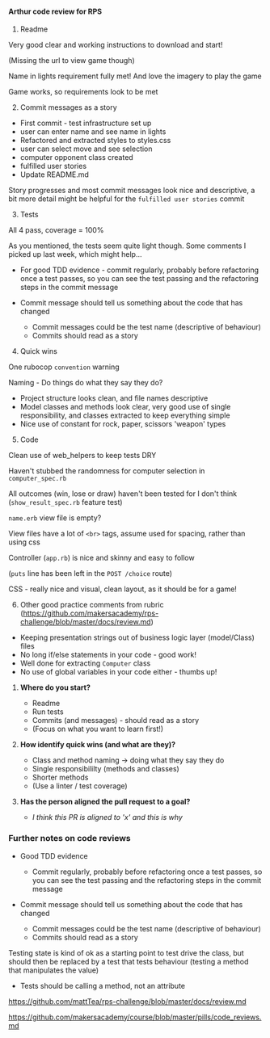 

#### Arthur code review for RPS

1. Readme

Very good clear and working instructions to download and start!

(Missing the url to view game though)

Name in lights requirement fully met! And love the imagery to play the game

Game works, so requirements look to be met


2. Commit messages as a story

- First commit - test infrastructure set up
- user can enter name and see name in lights
- Refactored and extracted styles to styles.css
- user can select move and see selection
- computer opponent class created
- fulfilled user stories
- Update README.md

Story progresses and most commit messages look nice and descriptive, a bit more detail might be helpful for the `fulfilled user stories` commit


3. Tests

All 4 pass, coverage = 100%

As you mentioned, the tests seem quite light though. Some comments I picked up last week, which might help...
- For good TDD evidence - commit regularly, probably before refactoring once a test passes, so you can see the test passing and the refactoring steps in the commit message

- Commit message should tell us something about the code that has changed
  - Commit messages could be the test name (descriptive of behaviour)
  - Commits should read as a story


4. Quick wins

One rubocop `convention` warning

Naming - Do things do what they say they do?
- Project structure looks clean, and file names descriptive
- Model classes and methods look clear, very good use of single responsibility, and classes extracted to keep everything simple
- Nice use of constant for rock, paper, scissors 'weapon' types


5. Code

Clean use of web_helpers to keep tests DRY

Haven't stubbed the randomness for computer selection in `computer_spec.rb`

All outcomes (win, lose or draw) haven't been tested for I don't think (`show_result_spec.rb` feature test)

`name.erb` view file is empty?

View files have a lot of `<br>` tags, assume used for spacing, rather than using css

Controller (`app.rb`) is nice and skinny and easy to follow

(`puts` line has been left in the `POST /choice` route)

CSS - really nice and visual, clean layout, as it should be for a game!


6. Other good practice comments from rubric (https://github.com/makersacademy/rps-challenge/blob/master/docs/review.md)

- Keeping presentation strings out of business logic layer (model/Class) files
- No long if/else statements in your code - good work!
- Well done for extracting `Computer` class
- No use of global variables in your code either - thumbs up!


1. **Where do you start?**
    - Readme
    - Run tests
    - Commits (and messages) - should read as a story
    - (Focus on what you want to learn first!)

2. **How identify quick wins (and what are they)?**
    - Class and method naming -> doing what they say they do
    - Single responsibililty (methods and classes)
    - Shorter methods
    - (Use a linter / test coverage)

3. **Has the person aligned the pull request to a goal?**
    - _I think this PR is aligned to 'x' and this is why_


### Further notes on code reviews

- Good TDD evidence
  - Commit regularly, probably before refactoring once a test passes, so you can see the test passing and the refactoring steps in the commit message

- Commit message should tell us something about the code that has changed
  - Commit messages could be the test name (descriptive of behaviour)
  - Commits should read as a story

Testing state is kind of ok as a starting point to test drive the class, but should then be replaced by a test that tests behaviour (testing a method that manipulates the value)
- Tests should be calling a method, not an attribute

https://github.com/mattTea/rps-challenge/blob/master/docs/review.md

https://github.com/makersacademy/course/blob/master/pills/code_reviews.md

